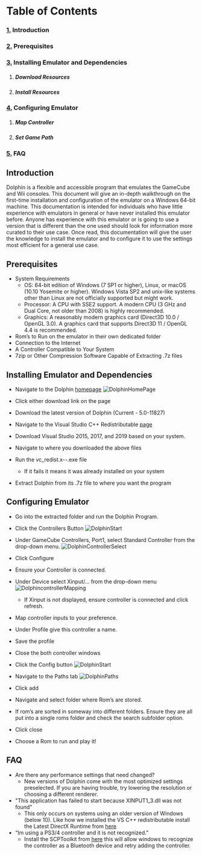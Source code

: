 # Table of Contents 

### [1.](#introduction) Introduction
### [2.](#prerequisites) Prerequisites
### [3.](#installing-emulator-and-dependencies) Installing Emulator and Dependencies
 1. ##### Download Resources
 
 
 2. ##### Install Resources
 
### [4.](#configuring-emulator) Configuring Emulator
 1. ##### Map Controller
 
 
 2. ##### Set Game Path
### [5.](#faq-2) FAQ


## Introduction
Dolphin is a flexible and accessible program that emulates the GameCube and Wii consoles. This document will give an in-depth
walkthrough on the first-time installation and configuration of the emulator on a Windows 64-bit machine. 
This documentation is intended for individuals who have little experience with emulators in general or have never installed
this emulator before. Anyone has experience with this emulator or is going to use a version that is different than
the one used should look for information more curated to their use case. Once read, this documentation will give the user the
knowledge to install the emulator and to configure it to use the settings most efficient for a general use case.

## Prerequisites
 * System Requirements
    * OS: 64-bit edition of Windows (7 SP1 or higher), Linux, or macOS (10.10 Yosemite or higher). Windows Vista SP2 and unix-like systems other than Linux are not officially supported but might work.
   * Processor: A CPU with SSE2 support. A modern CPU (3 GHz and Dual Core, not older than 2008) is highly recommended.
   * Graphics: A reasonably modern graphics card (Direct3D 10.0 / OpenGL 3.0). A graphics card that supports Direct3D 11 / OpenGL 4.4 is recommended.
 * Rom’s to Run on the emulator in their own dedicated folder
 * Connection to the Internet
 * A Controller Compatible to Your System
 * 7zip or Other Compression Software Capable of Extracting .7z files
 
## Installing Emulator and Dependencies
 * Navigate to the Dolphin [homepage](https://dolphin-emu.org/)
 ![DolphinHomePage](https://raw.githubusercontent.com/RobertGageStroud/Portfolio/master/P2Pictures/DolphinWebsite.png)

 * Click either download link on the page
 * Download the latest version of Dolphin (Current - 5.0-11827)
 * Navigate to the Visual Studio C++ Redistributable [page](https://support.microsoft.com/en-us/help/2977003/the-latest-supported-visual-c-downloads)
 * Download Visual Studio 2015, 2017, and 2019 based on your system.
  
 * Navigate to where you downloaded the above files
 * Run the vc_redist.x--.exe file
   * If it fails it means it was already installed on your system
 * Extract Dolphin from its .7z file to where you want the program
 
## Configuring Emulator
 * Go into the extracted folder and run the Dolphin Program.
 * Click the Controllers Button
 ![DolphinStart](https://raw.githubusercontent.com/RobertGageStroud/Portfolio/master/P2Pictures/DolphinHome.png)
 * Under GameCube Controllers, Port1, select Standard Controller from the drop-down menu.
 ![DolphinControllerSelect](https://raw.githubusercontent.com/RobertGageStroud/Portfolio/master/P2Pictures/ControllerSettings.png)
 * Click Configure
 * Ensure your Controller is connected. 
 * Under Device select Xinput/… from the drop-down menu
 ![DolphincontrollerMapping](https://raw.githubusercontent.com/RobertGageStroud/Portfolio/master/P2Pictures/ControllerMapping.png)
   * If Xinput is not displayed, ensure controller is connected and click refresh.
    

 * Map controller inputs to your preference. 
 * Under Profile give this controller a name. 
 * Save the profile
 * Close the both controller windows 
 * Click the Config button
 ![DolphinStart](https://raw.githubusercontent.com/RobertGageStroud/Portfolio/master/P2Pictures/DolphinHome.png)
* Navigate to the Paths tab
![DolphinPaths](https://raw.githubusercontent.com/RobertGageStroud/Portfolio/master/P2Pictures/Paths.png)
 * Click add
 * Navigate and select folder where Rom’s are stored. 
  * If rom’s are sorted in someway into different folders. Ensure they are all put into a single roms folder and check the search subfolder option. 
 * Click close
 * Choose a Rom to run and play it!

## FAQ
 * Are there any performance settings that need changed?
   * New versions of Dolphin come with the most optimized settings preselected. If you are having trouble, try lowering the resolution or choosing a different renderer. 
 * "This application has failed to start because XINPUT1_3.dll was not found"
   * This only occurs on systems using an older version of Windows (below 10). Like how we installed the VS C++ redistributable install the Latest DirectX Runtime from [here](https://support.microsoft.com/en-us/help/179113/how-to-install-the-latest-version-of-directx) 
 * “Im using a PS3/4 controller and it is not recognized.”
   * Install the SCPToolkit from [here](https://github.com/nefarius/ScpToolkit) this will allow windows to recognize the controller as a Bluetooth device and retry adding the controller. 

